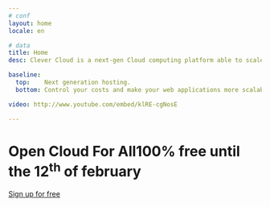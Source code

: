 ```yaml
---
# conf
layout: home
locale: en

# data
title: Home
desc: Clever Cloud is a next-gen Cloud computing platform able to scale websites and apps automatically.

baseline:
  top:    Next generation hosting.
  bottom: Control your costs and make your web applications more scalable.

video: http://www.youtube.com/embed/klRE-cgNosE

---
```

<h1 class="cc-home__jumbo__title">Open Cloud For All<span class="cc-home__jumbo__sub">100% free until the 12<SUP>th</SUP> of february</span></h1>
<div class="call-for-action">
   <a class="btn btn-primary btn-large cc-home__jumbo__btn" href="https://console.clever-cloud.com/auth/signup">Sign up for free</a>
</div>
